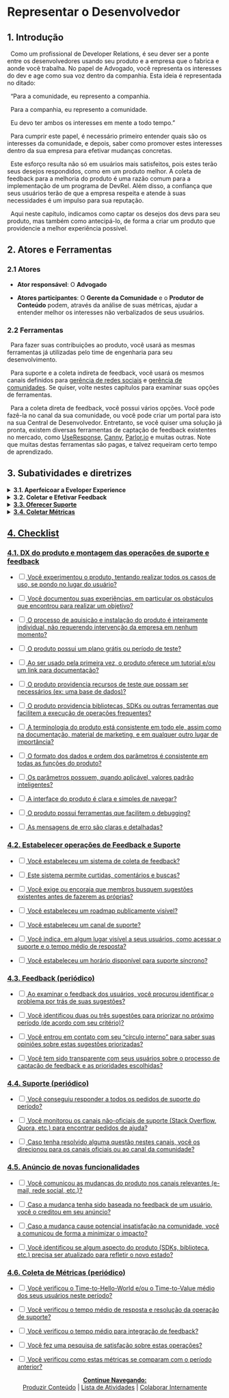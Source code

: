 # Representar o Desenvolvedor

## 1. Introdução

&nbsp;&nbsp;Como um profissional de Developer Relations, é seu dever ser a ponte entre os desenvolvedores usando seu produto e a empresa que o fabrica e aonde você trabalha. No papel de Advogado, você representa os interesses do dev e age como sua voz dentro da companhia. Esta ideia é representada no ditado:

&nbsp;&nbsp;“Para a comunidade, eu represento a companhia.

&nbsp;&nbsp;Para a companhia, eu represento a comunidade.

&nbsp;&nbsp;Eu devo ter ambos os interesses em mente a todo tempo.”

&nbsp;&nbsp;Para cumprir este papel, é necessário primeiro entender quais são os interesses da comunidade, e depois, saber como promover estes interesses dentro da sua empresa para efetivar mudanças concretas.

&nbsp;&nbsp;Este esforço resulta não só em usuários mais satisfeitos, pois estes terão seus desejos respondidos, como em um produto melhor. A coleta de feedback para a melhoria do produto é uma razão comum para a implementação de um programa de DevRel. Além disso, a confiança que seus usuários terão de que a empresa respeita e atende à suas necessidades é um impulso para sua reputação.

&nbsp;&nbsp;Aqui neste capítulo, indicamos como captar os desejos dos devs para seu produto, mas também como antecipá-lo, de forma a criar um produto que providencie a melhor experiência possível.

## 2. Atores e Ferramentas

### 2.1 Atores

* **Ator responsável**: O **Advogado**

* **Atores participantes**: O **Gerente da Comunidade** e o **Produtor de Conteúdo** podem, através da análise de suas métricas, ajudar a entender melhor os interesses não verbalizados de seus usuários.

### 2.2 Ferramentas

&nbsp;&nbsp;Para fazer suas contribuições ao produto, você usará as mesmas ferramentas já utilizadas pelo time de engenharia para seu desenvolvimento.

&nbsp;&nbsp;Para suporte e a coleta indireta de feedback, você usará os mesmos canais definidos para [gerência de redes sociais](https://pedrowagner.github.io/DevRel/Atividades/Redes) e [gerência de comunidades](https://pedrowagner.github.io/DevRel/Atividades/Comunidade). Se quiser, volte nestes capítulos para examinar suas opções de ferramentas.

&nbsp;&nbsp;Para a coleta direta de feedback, você possui vários opções. Você pode fazê-la no canal da sua comunidade, ou você pode criar um portal para isto na sua Central de Desenvolvedor. Entretanto, se você quiser uma solução já pronta, existem diversas ferramentas de captação de feedback existentes no mercado, como [UseResponse](https://www.useresponse.com/), [Canny](https://canny.io/), [Parlor.io](https://www.parlor.io/) e muitas outras. Note que muitas destas ferramentas são pagas, e talvez requeiram certo tempo de aprendizado.

## 3. Subatividades e diretrizes

<details>
<summary><strong>3.1. Aperfeicoar a Eveloper Experience</strong></summary>
  <br>
  <br>
&nbsp;&nbsp;Um dos objetivos principais de DevRel é ser responsável pela Developer Experience, ou Experiência do Desenvolvedor. DX, como também é chamada, é o equivalente ao conceito de User Experience, só que específico para quando o usuário é um desenvolvedor de software. Ou seja, é o conjunto de experiências pelo qual o dev passa ao utilizar seu produto e todos os aspectos relacionados. Os princípios são os mesmos no geral, mas com diferenças sutis na prática.
  <br>
  <br>
&nbsp;&nbsp;DX envolve tudo com o qual o dev interage na sua jornada, inclusive o marketing, a comunidade e a documentação. Entretanto, tudo isto já foi coberto em capítulos passados. Este capítulo trata especificamente do produto em si.
  <br>
  <br>
&nbsp;&nbsp;Produtos voltados para devs frequentemente negligenciam DX, talvez pela expectativa de que um público técnico saiba “se virar”. Entretanto, devs desejam e merecem soluções tão acessíveis e confortáveis quanto o público leigo. Eles já terão muito trabalho construindo seus projetos, e não querem desperdiçar esforço somente para usar sua ferramenta. No oceano de produtos voltados para devs, o seu irá se diferenciar pela sua DX.
  <br>
  <br>
&nbsp;&nbsp;A melhor forma de fazer isso é coletando o feedback dos seus devs e transformá-los em mudanças no produto. Entretanto, você pode e deve tentar fazer isto antes mesmo de ter uma comunidade para oferecer feedback. Tudo o que você precisa fazer é se colocar no lugar de seus usuários para tentar antecipar o que irão dizer.
  <br>
  <br>
&nbsp;&nbsp;Para fazer isso, basta você usar o produto você mesmo, não como um beta tester, mas como um “cliente zero”. No capítulo <a href="https://pedrowagner.github.io/DevRel/Atividades/Documentacao">“Escrever Documentação”</a>, tivemos uma seção sobre a “investigação empática do produto” e aqui é o mesmo conceito. Use o produto como se fosse um usuário, passando por vários casos de uso, e documentando como se sente em cada momento, e como poderia se sentir melhor.
  <br>
  <br>
&nbsp;&nbsp;Você pode ir além. Se ponha no lugar de um desenvolvedor de software que tem um prazo apertado para realizar um projeto, e precisa de uma solução que seu produto provê. Entretanto, imagine que existem dúzias de outras soluções viáveis, inclusive montar uma você mesmo. Pense que você então começa a testar o seu produto, tentando entender o mais rápido possível o que faz, como usar, e se é a melhor solução. Neste cenário, cada obstáculo que você encontra, cada segundo que você passa não progredindo, não entendendo alguma coisa, ou esperando uma resposta é um segundo a mais que você está considerando outra solução.
  <br>
  <br>
&nbsp;&nbsp;Com esta mentalidade, você poderá identificar as falhas na DX do seu produto. Lembre-se também, que você inerentemente já conhece o produto melhor que um novato, por isso você tem certa parcialidade; o que for óbvio pra você, pode não o ser para outros. Por isso, nunca assuma expertise, imagine que haverá muitos devs novatos e inexperientes testando seu produto também. Seu objetivo geral deve ser reduzir a quantidade de esforço e pensamento que um dev precisará gastar para usar seu produto.
  <br>
  <br>
&nbsp;&nbsp;Este cenário começa desde o momento de download e instalação. Assim que o dev encontra sua ferramenta ele deve poder baixá-la, instalá-la e começar a usá-la da forma mais simples possível. Garanta que este processo seja completamente self-service, isto é, que o dev possa completa-lo sem ter que interagir com alguém da sua companhia. O tempo que o dev passa esperando uma resposta para um pedido de permissão ou chave é o tempo em que ele irá desistir e procurar outro produto. Garanta também, se seu modelo de negócio envolver pagamento direto, que haja um plano grátis ou período de teste para que o dev possa experimentar sem ter que pagar.
  <br>
  <br>
&nbsp;&nbsp;Uma vez que o dev começa a usar o seu produto, ele precisa ser ensinado o que fazer. Garanta que haja um breve tutorial ensinando os primeiros passos para o uso do produto, ou um link direto para sua documentação, onde tal tutorial também pode ser encontrado.
  <br>
  <br>
&nbsp;&nbsp;Providencie tudo que seja necessário para poder experimentar a ferramenta. Por exemplo, se o produto envolver a análise de dados, providencie uma base de dados pronta para teste. Se a ferramenta envolver a manipulação de imagens ou vídeos, providencie alguns. Estes recursos de teste podem vir juntos com o produto, ou baixados separadamente na sua Central. Isso já foi dito no <a href="https://pedrowagner.github.io/DevRel/Passos/Preparacoes">capítulo 4</a>, mas certifique-se que sua Central dê acesso rápido a todos os recursos necessários, como documentação, suporte, etc.
  <br>
  <br>
&nbsp;&nbsp;Ao examinar os casos de uso de seu produto, você deve ter percebido algumas funções ou atividades que devs irão frequentemente ter que implementar. Se for o caso, você pode facilitar a vida deles escrevendo peças de código prontas para realizá-las, na forma de SDKs e bibliotecas do cliente. Pense nas possíveis ferramentas que o usuário possa querer usar em conjunto com a sua e pense em forma de integrá-las.
  <br>
  <br>
&nbsp;&nbsp;O ideal é que estas bibliotecas e SDKs cubram o máximo de funções possíveis e estejam disponíveis em todas as linguagens de programação usadas em sua ferramenta. Entretanto, fazer isso é uma tarefa monumental; além disso, quanto mais SDKs você disponibiliza, mais difícil é mantê-las atualizadas à medida que o produto evolui. Você nunca quer uma situação em que um usuário, depois de usar um SDK por várias semanas, descobre que ela não funciona mais por causa de uma atualização do produto. Por isso, priorize as linguagens e funcionalidades que você acredita serem as mais essenciais ou mais usadas pelo seu público alvo. Para facilitar sua manutenção, considere tornar estas SDKs open-source, para que sua comunidade possa ajudá-lo a mantê-las.
  <br>
  <br>
&nbsp;&nbsp;Garanta que a terminologia e parametrização são consistentes em toda a ferramenta e recursos relacionados. Ou seja, se uma função, aspecto, ferramenta, etc. do produto tem um nome em uma tela, deve ter o mesmo nome em todas as outras partes do produto, na documentação, no conteúdo publicado e em tudo mais que sua empresa produz. Da mesma forma, se uma função recebe seus parâmetros em certa ordem (por exemplo, data/hora/local), então uma função similar deve recebê-los na mesma ordem (e não, hora/local/data). Use o mesmo formato de data padrão em toda a ferramenta.
  <br>
  <br>
&nbsp;&nbsp;Sobre os parâmetros, use padronização inteligente deles nas suas funções. Ou seja, faça com que os parâmetros tenham um valor padrão que, você acredita, será comumente utilizado. Por exemplo, se seu público alvo é brasileiro, então o parâmetro “País”, se existir, deve ter como valor padrão “Brasil”, pois provavelmente será muito usado.
  <br>
  <br>
&nbsp;&nbsp;Garanta que a interface é fácil de navegar, com uma interface simples e clara. Sempre que uma ação é realizada, as consequências desta devem ser explicitadas.
  <br>
  <br>
&nbsp;&nbsp;Garanta que o produto seja fácil de debugar. Faça com que a interface ou o console mostrem claramente em que pontos de um processo algo ocorreu em desacordo com o esperado. Revise os códigos e mensagens de erro para se certificar de que estão claras e detalhadas.
  <br>
  <br>
&nbsp;&nbsp;Apesar de estarmos falando repetidamente nesta seção que você precisa garantir certos aspectos do produto, não é responsabilidade do time de DevRel fazer a programação e a engenharia necessárias. Sua responsabilidade é argumentar e promover a inclusão destes aspectos aos times responsáveis.
  <br>
  <br>
&nbsp;&nbsp;Entretanto, pode ser benéfico para todos os envolvidos que você de fato tome parte das atividades de engenharia. Além de providenciar mais um par de mãos ao time de produção, isto te permite aprofundar seu conhecimento técnico do produto, o que te ajudará na hora de oferecer suporte, e ajuda a construir uma empatia necessária entre você e os engenheiros. Você poderá entender que nem sempre o que você pedirá deles é fácil.
  <br>
  <br>
&nbsp;&nbsp;Estes são apenas algumas sugestões para melhorar a DX mesmo antes do feedback da comunidade, você ainda pode descobrir muito mais na sua investigação. Este trabalho não está terminado depois da primeira release, você deve continuar pensando na DX à medida que o produto evolui.
  <br>
  <br>
&nbsp;&nbsp;É sua responsabilidade, também, comunicar qualquer mudança do produto para sua comunidade. A forma principal de fazer isso é ter um roadmap publicamente visível em algum lugar, como na sua Central do Desenvolvedor. Além disso, comunique mudanças recentes através de um changelog, por e-mails, nas redes sociais e nos canais da comunidade.
  <br>
  <br>
&nbsp;&nbsp;Tente identificar mudanças que poderão causar atrito e insatisfação na comunidade. Se estas mudanças forem de fato necessárias (como por exemplo, aposentar uma versão antiga do produto) pense na forma de melhor comunicar isto aos afetados e como minimizar o impacto.
    <br>
  <br>
</details>
<details>
<summary><strong>3.2. Coletar e Efetivar Feedback</strong></summary>
      <br>
  <br>
&nbsp;&nbsp;Uma vez que você já tem pessoas utilizando seu produto, a melhor forma de definir como melhorar a DX e o produto em geral é perguntando diretamente aos usuários. Por isso, é importante entender as melhores formas de captar os sentimentos da sua comunidade.
    <br>
  <br>
&nbsp;&nbsp;Existem várias formas de se fazer isto, muitas já descritas em capítulos passados, como monitorando redes sociais, a performance em hackathons, ou as páginas mais populares da documentação. Entretanto, o jeito mais eficiente de fazer é com um sistema de sugestões disponível para sua comunidade. Para isso, você pode criar o seu, ou usar uma das ferramentas recomendadas.
    <br>
  <br>
&nbsp;&nbsp;O importante é que, no seu sistema, seja qual for, o feedback seja público, e possa ser votado e comentado pela sua comunidade. Isto permite identificar sugestões que são populares, ou seja, cujo problema incitante afeta muitas pessoas. Também é importante que este sistema possua uma ferramenta de busca, para que usuários possam buscar por sugestões anteriores. Tente exigir ou no mínimo encorajar usuários a buscarem por sugestões existentes antes de mandar uma própria, diminuindo a duplicação.
    <br>
  <br>
&nbsp;&nbsp;Com sorte, você receberá muitas sugestões, mais do que podem ser realisticamente implementadas no produto. Por isso, priorize duas ou três sugestões e passe somente estas para o time de produção. À medida que uma sugestão é implementada, outra pode ser priorizada, com o objetivo de que pelo menos as duas ou três escolhidas sejam resolvidas dentro da próxima sprint.
    <br>
  <br>
&nbsp;&nbsp;Quais sugestões devem ser priorizadas fica a seu critério. Você pode escolher aquelas que são mais populares, aquelas que são mais essenciais, ou mesmo aquelas que podem ser implementadas mais rapidamente. Aprenda a diferenciar as sugestões que são importantes daquelas que “seriam boas de ter”. Lembre-se que apenas os seus usuários mais assíduos irão usar o sistema de sugestão, então, para cada voto no sistema, existem diversos usuários querendo a mesma coisa.
    <br>
  <br>
&nbsp;&nbsp;Uma característica do público técnico com quem estará lidando é que seu feedback comumente não será na forma da relação de um problema, mas sim da proposta de uma solução. Apesar de isso parecer útil, tenha cuidado. Nem toda solução proposta será boa, e vários devs podem ter respostas diferentes para o mesmo problema. Ao invés de simplesmente repassar as ideias sugeridas, procure entender os problemas por trás delas e decida, com o time de engenharia, a melhor solução.
    <br>
  <br>
&nbsp;&nbsp;Você também pode pedir feedback diretamente para os membros do seu “Círculo Íntimo” (ver <a href="https://pedrowagner.github.io/DevRel/Atividades/Comunidade">capítulo “Gerenciar Comunidade”).
    <br>
  <br>
&nbsp;&nbsp;É crucial ter um tempo de resposta rápido e implementação de feedback eficiente. Isto irá deixar seus usuários satisfeitos e encorajá-los a fazer mais sugestões. Esta eficiência é particularmente importante nos primeiros dias do seu produto, em que você está estabelecendo sua credibilidade entre os early adopters.
    <br>
  <br>
&nbsp;&nbsp;Seja sempre transparente com sua comunidade sobre o processo de integração de feedback, e o porquê de certas sugestões serem priorizadas sobre outras. É possível que você tenha que recusar alguma sugestão popular, e você deve saber explicar suas razões para os decepcionados.
    <br>
  <br>
&nbsp;&nbsp;Por fim, quando alguma sugestão da comunidade se tornar uma nova funcionalidade do produto, comunique isso a todos, sempre creditando o usuário que fez a sugestão original.
    <br>
  <br>  
</details>
<details>
<summary><strong>3.3. Oferecer Suporte</strong></summary>
     <br>
  <br>  
&nbsp;&nbsp;Apesar de todos os seus esforços e do seu time, sempre haverá momentos em que usuários encontrarão obstáculos que não conseguirão resolver sozinhos. Por isso, é preciso ter uma operação de suporte. Mais do que qualquer outro aspecto, devs julgarão um produto por quão fácil é pedir ajuda.
    <br>
  <br>  
&nbsp;&nbsp;A maioria das empresas já possui uma operação de suporte. Entretanto, em se tratando de um produto voltado para um público técnico, é importante que a pessoa por trás do suporte conheça o produto profundamente para poder guiar um usuário no processo de desenvolvimento. Esta pessoa pode ser você, ou alguém do time de engenharia.
    <br>
  <br>  
&nbsp;&nbsp;Deixe claro na sua Central do Desenvolvedor, no próprio produto, e onde mais for apropriado, onde e como os usuários podem pedir suporte. Deixe muito claro o tempo médio de resposta, que deve, idealmente, ser o menor possível.
    <br>
  <br>  
&nbsp;&nbsp;Este suporte pode ser assíncrono, mas você também pode estabelecer um horário específico em que devs possam ter uma conversa síncrona individual com você (ou quem estiver responsável por suporte).
    <br>
  <br>  
&nbsp;&nbsp;É importante, porém difícil, também providenciar suporte em canais externos onde seu público espera ajuda, como Stack Overflow. Monitore estes canais periodicamente, e se encontrar alguma questão relevante ao seu produto, responda. Você não pode estar presente em todos os canais, e nem manter a mesma qualidade de atendimento em todos. Isto é normal. Portanto, sempre que responder uma questão procure direcionar o usuário aos canais oficiais de suporte.
    <br>
  <br>  
&nbsp;&nbsp;Sua comunidade pode ser um grande facilitador nesta operação. Usuários que também são membros dos canais da sua comunidade (Discord, Slack, Reddit, etc.) poderão resolver as questões uns dos outros, sem precisar que você intervenha. 
      <br>
  <br>  
</details>
<details>
<summary><strong>3.4. Coletar Métricas</strong></summary>
      <br>
  <br>  
&nbsp;&nbsp;DX possui uma métrica simples e muito usada: o Time-to-Hello-World ou o Time-to-Value. Estas métricas significam o tempo que um usuário leva desde o momento em que decide adquirir o produto ao momento em que ele faz seu primeiro projeto (“Hello World”) ou, no caso da segunda, seu primeiro projeto de valor.
      <br>
  <br>  
&nbsp;&nbsp;Procure descobrir o TTHW ou TTV médio dos seus usuários, com a intenção de diminuir este valor ao longo do tempo.
      <br>
  <br>  
&nbsp;&nbsp;Para as operações de feedback e suporte, meça o tempo de resposta médio, assim como a vazão do time de engenharia, isto é, quantas sugestões são implementadas em certo período de tempo.
      <br>
  <br>  
&nbsp;&nbsp;Por fim, faça uma pesquisa periódica de satisfação da sua comunidade em relação às operações de feedback e de suporte.
      <br>
  <br>    
</details>

## 4. Checklist


### 4.1.	DX do produto e montagem das operações de suporte e feedback

- <input type="checkbox" name="uchk">	Você experimentou o produto, tentando realizar todos os casos de uso, se pondo no lugar do usuário?
  
- <input type="checkbox" name="uchk">	Você documentou suas experiências, em particular os obstáculos que encontrou para realizar um objetivo?
  
- <input type="checkbox" name="uchk">	O processo de aquisição e instalação do produto é inteiramente individual, não requerendo intervenção da empresa em nenhum momento?
  
- <input type="checkbox" name="uchk">	O produto possui um plano grátis ou período de teste?
  
- <input type="checkbox" name="uchk">	Ao ser usado pela primeira vez, o produto oferece um tutorial e/ou um link para documentação?
  
- <input type="checkbox" name="uchk">	O produto providencia recursos de teste que possam ser necessários (ex: uma base de dados)?
  
- <input type="checkbox" name="uchk">	O produto providencia bibliotecas, SDKs ou outras ferramentas que facilitem a execução de operações frequentes?
  
- <input type="checkbox" name="uchk">	A terminologia do produto está consistente em todo ele, assim como na documentação, material de marketing, e em qualquer outro lugar de importância?
  
- <input type="checkbox" name="uchk">	O formato dos dados e ordem dos parâmetros é consistente em todas as funções do produto?
  
- <input type="checkbox" name="uchk">	Os parâmetros possuem, quando aplicável, valores padrão inteligentes?
  
- <input type="checkbox" name="uchk">	A interface do produto é clara e simples de navegar?
  
- <input type="checkbox" name="uchk">	O produto possui ferramentas que facilitem o debugging?
  
- <input type="checkbox" name="uchk">	As mensagens de erro são claras e detalhadas?
  
### 4.2.	Estabelecer operações de Feedback e Suporte
  
- <input type="checkbox" name="uchk">	Você estabeleceu um sistema de coleta de feedback?
  
- <input type="checkbox" name="uchk">	Este sistema permite curtidas, comentários e buscas?
  
- <input type="checkbox" name="uchk">	Você exige ou encoraja que membros busquem sugestões existentes antes de fazerem as próprias?
  
- <input type="checkbox" name="uchk">	Você estabeleceu um roadmap publicamente visível?
  
- <input type="checkbox" name="uchk">	Você estabeleceu um canal de suporte?
  
- <input type="checkbox" name="uchk">	Você indica, em algum lugar visível a seus usuários, como acessar o suporte e o tempo médio de resposta?
  
- <input type="checkbox" name="uchk">	Você estabeleceu um horário disponível para suporte síncrono?
  
### 4.3.	Feedback (periódico)
  
- <input type="checkbox" name="uchk">	Ao examinar o feedback dos usuários, você procurou identificar o problema por trás de suas sugestões?
  
- <input type="checkbox" name="uchk">	Você identificou duas ou três sugestões para priorizar no próximo período (de acordo com seu critério)?
  
- <input type="checkbox" name="uchk">	Você entrou em contato com seu “círculo interno” para saber suas opiniões sobre estas sugestões priorizadas?
  
- <input type="checkbox" name="uchk">	Você tem sido transparente com seus usuários sobre o processo de captação de feedback e as prioridades escolhidas?
  
### 4.4.	Suporte (periódico)
  
- <input type="checkbox" name="uchk">	Você conseguiu responder a todos os pedidos de suporte do período?
  
- <input type="checkbox" name="uchk">	Você monitorou os canais não-oficiais de suporte (Stack Overflow, Quora, etc.) para encontrar pedidos de ajuda?
  
- <input type="checkbox" name="uchk">	Caso tenha resolvido alguma questão nestes canais, você os direcionou para os canais oficiais ou ao canal da comunidade?
  
### 4.5.	Anúncio de novas funcionalidades
  
- <input type="checkbox" name="uchk">	Você comunicou as mudanças do produto nos canais relevantes (e-mail, rede social, etc.)?
  
- <input type="checkbox" name="uchk">	Caso a mudança tenha sido baseada no feedback de um usuário, você o creditou em seu anúncio?
  
- <input type="checkbox" name="uchk">	Caso a mudança cause potencial insatisfação na comunidade, você a comunicou de forma a minimizar o impacto?
  
- <input type="checkbox" name="uchk">	Você identificou se algum aspecto do produto (SDKs, biblioteca, etc.) precisa ser atualizado para refletir o novo estado?
  
### 4.6.	Coleta de Métricas (periódico)
  
- <input type="checkbox" name="uchk">	Você verificou o Time-to-Hello-World e/ou o Time-to-Value médio dos seus usuários neste período?
  
- <input type="checkbox" name="uchk">	Você verificou o tempo médio de resposta e resolução da operação de suporte?
  
- <input type="checkbox" name="uchk">	Você verificou o tempo médio para integração de feedback?
  
- <input type="checkbox" name="uchk">	Você fez uma pesquisa de satisfação sobre estas operações?
  
- <input type="checkbox" name="uchk">	Você verificou como estas métricas se comparam com o período anterior?
  


<p align="center">
  <b>Continue Navegando:</b><br>
  <a href="https://pedrowagner.github.io/DevRel/Atividades/Conteudo">Produzir Conteúdo</a> |
  <a href="https://pedrowagner.github.io/DevRel/Atividades">Lista de Atividades</a> |
  <a href="https://pedrowagner.github.io/DevRel/Atividades/Colaborar">Colaborar Internamente</a>
</p>
